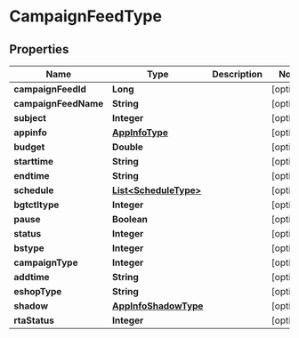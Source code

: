 

# CampaignFeedType


## Properties

Name | Type | Description | Notes
------------ | ------------- | ------------- | -------------
**campaignFeedId** | **Long** |  |  [optional]
**campaignFeedName** | **String** |  |  [optional]
**subject** | **Integer** |  |  [optional]
**appinfo** | [**AppInfoType**](AppInfoType.md) |  |  [optional]
**budget** | **Double** |  |  [optional]
**starttime** | **String** |  |  [optional]
**endtime** | **String** |  |  [optional]
**schedule** | [**List&lt;ScheduleType&gt;**](ScheduleType.md) |  |  [optional]
**bgtctltype** | **Integer** |  |  [optional]
**pause** | **Boolean** |  |  [optional]
**status** | **Integer** |  |  [optional]
**bstype** | **Integer** |  |  [optional]
**campaignType** | **Integer** |  |  [optional]
**addtime** | **String** |  |  [optional]
**eshopType** | **String** |  |  [optional]
**shadow** | [**AppInfoShadowType**](AppInfoShadowType.md) |  |  [optional]
**rtaStatus** | **Integer** |  |  [optional]




